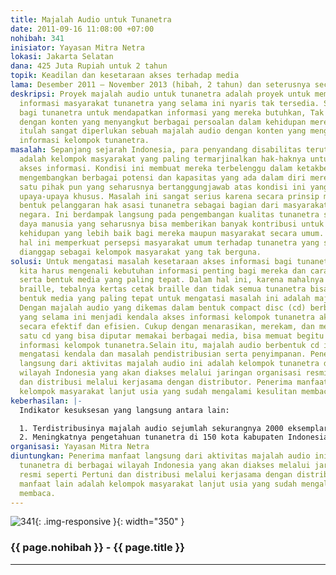 ```yaml
---
title: Majalah Audio untuk Tunanetra
date: 2011-09-16 11:08:00 +07:00
nohibah: 341
inisiator: Yayasan Mitra Netra
lokasi: Jakarta Selatan
dana: 425 Juta Rupiah untuk 2 tahun
topik: Keadilan dan kesetaraan akses terhadap media
lama: Desember 2011 – November 2013 (hibah, 2 tahun) dan seterusnya secara mandiri
deskripsi: Proyek majalah audio untuk tunanetra adalah proyek untuk memenuhi kebutuhan
  informasi masyarakat tunanetra yang selama ini nyaris tak tersedia. Sangat sulit
  bagi tunanetra untuk mendapatkan informasi yang mereka butuhkan, Tak ada media khusus
  dengan konten yang menyangkut berbagai persoalan dalam kehidupan mereka, karena
  itulah sangat diperlukan sebuah majalah audio dengan konten yang mengutamakan kebutuhan
  informasi kelompok tunanetra.
masalah: Sepanjang sejarah Indonesia, para penyandang disabilitas terutama tunanetra
  adalah kelompok masyarakat yang paling termarjinalkan hak-haknya untuk mendapat
  akses informasi. Kondisi ini membuat mereka terbelenggu dalam ketakberdayaan untuk
  mengembangkan berbagai potensi dan kapasitas yang ada dalam diri mereka. Tak ada
  satu pihak pun yang seharusnya bertanggungjawab atas kondisi ini yang mencoba melakukan
  upaya-upaya khusus. Masalah ini sangat serius karena secara prinsip merupakan sebuah
  bentuk pelanggaran hak asasi tunanetra sebagai bagian dari masyarakat, bangsa, dan
  negara. Ini berdampak langsung pada pengembangan kualitas tunanetra sebagai sumber
  daya manusia yang seharusnya bisa memberikan banyak kontribusi untuk tercapainya
  kehidupan yang lebih baik bagi mereka maupun masyarakat secara umum. Di sisi lain,
  hal ini memperkuat persepsi masyarakat umum terhadap tunanetra yang selama ini banyak
  dianggap sebagai kelompok masyarakat yang tak berguna.
solusi: Untuk mengatasi masalah kesetaraan akses informasi bagi tunanetra, pertama-tama
  kita harus mengenali kebutuhan informasi penting bagi mereka dan cara penyampaian
  serta bentuk media yang paling tepat. Dalam hal ini, karena mahalnya biaya mencetak
  braille, tebalnya kertas cetak braille dan tidak semua tunanetra bisa membaca braille,maka
  bentuk media yang paling tepat untuk mengatasi masalah ini adalah majalah audio.
  Dengan majalah audio yang dikemas dalam bentuk compact disc (cd) berbagai masalah
  yang selama ini menjadi kendala akses informasi kelompok tunanetra akan teratasi
  secara efektif dan efisien. Cukup dengan menarasikan, merekam, dan memperbanyaknya,
  satu cd yang bisa diputar memakai berbagai media, bisa memuat begitu banyak kebutuhan
  informasi kelompok tunanetra.Selain itu, majalah audio berbentuk cd ini juga otomatis
  mengatasi kendala dan masalah pendistribusian serta penyimpanan. Penerima manfaat
  langsung dari aktivitas majalah audio ini adalah kelompok tunanetra di berbagai
  wilayah Indonesia yang akan diakses melalui jaringan organisasi resmi seperti Pertuni
  dan distribusi melalui kerjasama dengan distributor. Penerima manfaat lain adalah
  kelompok masyarakat lanjut usia yang sudah mengalami kesulitan membaca.
keberhasilan: |-
  Indikator kesuksesan yang langsung antara lain:

  1. Terdistribusinya majalah audio sejumlah sekurangnya 2000 eksemplar ke target group utama di berbagai wilayah Indonesia.
  2. Meningkatnya pengetahuan tunanetra di 150 kota kabupaten Indonesia tentang berbagai informasi yang terkait langsung dengan persoalan disabilitas secara umum baik di dalam maupun luar biasa.
organisasi: Yayasan Mitra Netra
diuntungkan: Penerima manfaat langsung dari aktivitas majalah audio ini adalah kelompok
  tunanetra di berbagai wilayah Indonesia yang akan diakses melalui jaringan organisasi
  resmi seperti Pertuni dan distribusi melalui kerjasama dengan distributor. Penerima
  manfaat lain adalah kelompok masyarakat lanjut usia yang sudah mengalami kesulitan
  membaca.
---
```


![341](/static/img/hibahcmb/341.png){: .img-responsive }{: width="350" }

### {{ page.nohibah }} - {{ page.title }}

---
